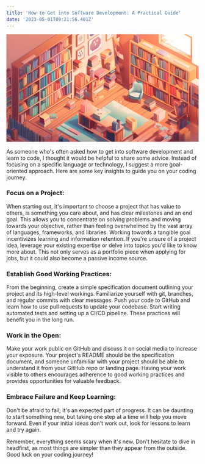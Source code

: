 ```yaml
---
title: 'How to Get into Software Development: A Practical Guide'
date: '2023-05-01T09:21:56.401Z'
---
```


![A full library](study-vignette.png)

As someone who's often asked how to get into software development and learn to code, I thought it would be helpful to share some advice. Instead of focusing on a specific language or technology, I suggest a more goal-oriented approach. Here are some key insights to guide you on your coding journey.

### Focus on a Project:

When starting out, it's important to choose a project that has value to others, is something you care about, and has clear milestones and an end goal. This allows you to concentrate on solving problems and moving towards your objective, rather than feeling overwhelmed by the vast array of languages, frameworks, and libraries. Working towards a tangible goal incentivizes learning and information retention.
If you're unsure of a project idea, leverage your existing expertise or delve into topics you'd like to know more about. This not only serves as a portfolio piece when applying for jobs, but it could also become a passive income source.

### Establish Good Working Practices:

From the beginning, create a simple specification document outlining your project and its high-level workings. Familiarize yourself with git, branches, and regular commits with clear messages. Push your code to GitHub and learn how to use pull requests to update your codebase. Start writing automated tests and setting up a CI/CD pipeline. These practices will benefit you in the long run.

### Work in the Open:

Make your work public on GitHub and discuss it on social media to increase your exposure. Your project's README should be the specification document, and someone unfamiliar with your project should be able to understand it from your GitHub repo or landing page. Having your work visible to others encourages adherence to good working practices and provides opportunities for valuable feedback.

### Embrace Failure and Keep Learning:

Don't be afraid to fail; it's an expected part of progress. It can be daunting to start something new, but taking one step at a time will help you move forward. Even if your initial ideas don't work out, look for lessons to learn and try again.

Remember, everything seems scary when it's new. Don't hesitate to dive in headfirst, as most things are simpler than they appear from the outside. Good luck on your coding journey!
